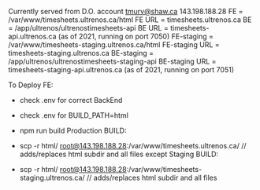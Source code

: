 Currently served from D.O. account tmurv@shaw.ca 143.198.188.28
FE = /var/www/timesheets.ultrenos.ca/html
FE URL = timesheets.ultrenos.ca
BE = /app/ultrenos/ultrenostimesheets-api
BE URL = timesheets-api.ultrenos.ca (as of 2021, running on port 7050)
FE-staging = /var/www/timesheets-staging.ultrenos.ca/html
FE-staging URL = timesheets-staging.ultrenos.ca
BE-staging = /app/ultrenos/ultrenostimesheets-staging-api
BE-staging URL = timesheets-staging-api.ultrenos.ca (as of 2021, running on port 7051)

To Deploy FE:
- check .env for correct BackEnd
- check .env for BUILD_PATH=html
- npm run build 
Production BUILD:
- scp -r html/ root@143.198.188.28:/var/www/timesheets.ultrenos.ca/   // adds/replaces html subdir and all files except
Staging BUILD:

- scp -r html/ root@143.198.188.28:/var/www/timesheets-staging.ultrenos.ca/   // adds/replaces html subdir and all files